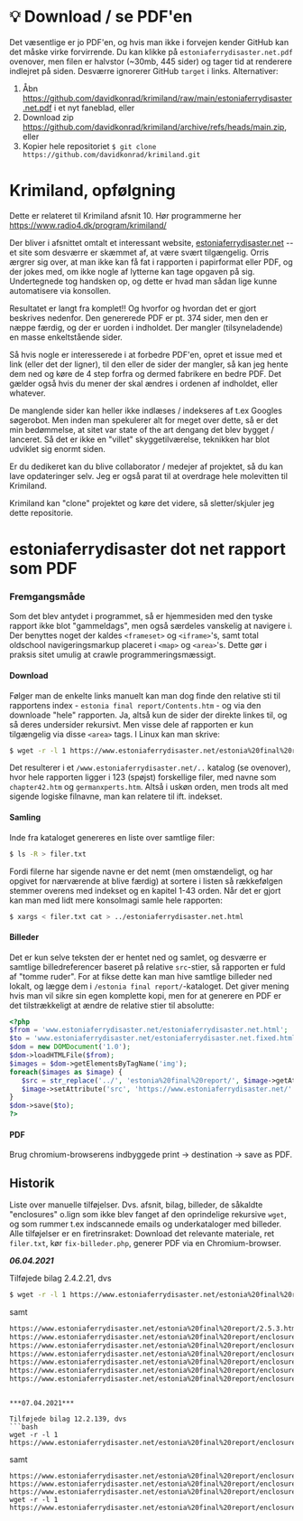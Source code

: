 # :bulb:  Download / se PDF'en
Det væsentlige er jo PDF'en, og hvis man ikke i forvejen kender GitHub kan det måske virke forvirrende. Du kan klikke på `estoniaferrydisaster.net.pdf` ovenover, men filen er halvstor (~30mb, 445 sider) og tager tid at renderere indlejret på siden.  Desværre ignorerer GitHub  `target` i links. Alternativer:

1. Åbn https://github.com/davidkonrad/krimiland/raw/main/estoniaferrydisaster.net.pdf i et nyt faneblad, eller
2. Download zip https://github.com/davidkonrad/krimiland/archive/refs/heads/main.zip, eller
3. Kopier hele repositoriet `$ git clone https://github.com/davidkonrad/krimiland.git`

# Krimiland, opfølgning
Dette er relateret til Krimiland afsnit 10. Hør programmerne her https://www.radio4.dk/program/krimiland/

Der bliver i afsnittet omtalt et interessant website, [estoniaferrydisaster.net](https:/www.estoniaferrydisaster.net)
 -- et site som desværre er skæmmet af, at være svært tilgængelig. Orris ærgrer sig over, at man ikke kan få fat i rapporten i papirformat eller PDF, og der jokes med, om ikke nogle af lytterne kan tage opgaven på sig. Undertegnede tog handsken op, og dette er hvad man sådan lige kunne automatisere via konsollen. 

Resultatet er langt fra komplet!! Og hvorfor og hvordan det er gjort beskrives nedenfor. Den genererede PDF er pt. 374 sider, men den er næppe færdig, og der er uorden i indholdet. Der mangler (tilsyneladende) en masse enkeltstående sider. 

Så hvis nogle er interesserede i at forbedre PDF'en, opret et issue med et link (eller det der ligner), til den eller de sider der mangler, så kan jeg hente dem ned og køre de 4 step forfra og dermed fabrikere en bedre PDF. Det gælder også hvis du mener der skal ændres i ordenen af indholdet, eller whatever. 

De manglende sider kan heller ikke indlæses / indekseres af t.ex Googles søgerobot. Men inden man spekulerer alt for meget over dette, så er det min bedømmelse, at sitet var state of the art dengang det blev bygget / lanceret. Så det er ikke en "villet" skyggetilværelse, teknikken har blot udviklet sig enormt siden.
 
Er du dedikeret kan du blive collaborator / medejer af projektet, så du kan lave opdateringer selv. Jeg er også parat til at overdrage hele molevitten til Krimiland. 

Krimiland kan "clone" projektet og køre det videre, så sletter/skjuler jeg dette repositorie.


# estoniaferrydisaster dot net rapport som PDF

### Fremgangsmåde

Som det blev antydet i programmet, så er hjemmesiden med den tyske rapport ikke blot "gammeldags", men også særdeles vanskelig at navigere i. Der benyttes noget der kaldes `<frameset>` og `<iframe>`'s, samt total oldschool navigeringsmarkup placeret i `<map>` og `<area>`'s. Dette gør i praksis sitet umulig at crawle programmeringsmæssigt.


#### Download
Følger man de enkelte links manuelt kan man dog finde den relative sti til rapportens index - `estonia final report/Contents.htm` - og via den downloade "hele" rapporten. Ja, altså kun de sider der direkte linkes til, og så deres undersider rekursivt. Men visse dele af rapporten er kun tilgængelig via disse `<area>` tags. I Linux kan man skrive:

```bash
$ wget -r -l 1 https://www.estoniaferrydisaster.net/estonia%20final%20report/Contents.htm
```

Det resulterer i et `/www.estoniaferrydisaster.net/..` katalog (se ovenover), hvor hele rapporten ligger i 123 (spøjst) forskellige filer, med navne som `chapter42.htm` og `germanxperts.htm`. Altså i uskøn orden, men trods alt med sigende logiske filnavne, man kan relatere til ift. indekset.

#### Samling
Inde fra kataloget genereres en liste over samtlige filer:

```bash
$ ls -R > filer.txt
```

Fordi filerne har sigende navne er det nemt (men omstændeligt, og har opgivet for nærværende at blive færdig) at sortere i listen så rækkefølgen stemmer overens med indekset og en kapitel 1-43 orden. Når det er gjort kan man med lidt mere konsolmagi samle hele rapporten: 

```bash
$ xargs < filer.txt cat > ../estoniaferrydisaster.net.html
```
#### Billeder
Det er kun selve teksten der er hentet ned og samlet, og desværre er samtlige billedreferencer baseret på relative `src`-stier, så rapporten er fuld af "tomme ruder".  For at fikse dette kan man hive samtlige billeder ned lokalt, og lægge dem i `/estonia final report/`-kataloget. Det giver mening hvis man vil sikre sin egen komplette kopi, men for at generere en PDF er det tilstrækkeligt at ændre de relative stier til absolutte:

```php
<?php
$from = 'www.estoniaferrydisaster.net/estoniaferrydisaster.net.html';
$to = 'www.estoniaferrydisaster.net/estoniaferrydisaster.net.fixed.html';
$dom = new DOMDocument('1.0');
$dom->loadHTMLFile($from);
$images = $dom->getElementsByTagName('img');
foreach($images as $image) {
   $src = str_replace('../', 'estonia%20final%20report/', $image->getAttribute('src')); 
   $image->setAttribute('src', 'https://www.estoniaferrydisaster.net/'.$src);
}
$dom->save($to);
?>
```

#### PDF
Brug chromium-browserens indbyggede print -> destination -> save as PDF. 

## Historik
Liste over manuelle tilføjelser. Dvs. afsnit, bilag, billeder, de såkaldte "enclosures" o.lign som ikke blev fanget af den oprindelige rekursive `wget`, og som rummer t.ex indscannede emails og underkataloger med billeder.  Alle tilføjelser er en firetrinsraket: Download det relevante materiale, ret `filer.txt`, kør `fix-billeder.php`, generer PDF via en Chromium-browser.

***06.04.2021***

Tilføjede bilag 2.4.2.21, dvs
```bash
$ wget -r -l 1 https://www.estoniaferrydisaster.net/estonia%20final%20report/enclosures%20HTM/2.4.2.21.htm
```
samt 
```bash
https://www.estoniaferrydisaster.net/estonia%20final%20report/2.5.3.htm
https://www.estoniaferrydisaster.net/estonia%20final%20report/enclosures%20HTM/2.4.5.60.htm
https://www.estoniaferrydisaster.net/estonia%20final%20report/enclosures%20HTM/2.4.4.59.htm
https://www.estoniaferrydisaster.net/estonia%20final%20report/enclosures%20HTM/2.4.4.47.htm
https://www.estoniaferrydisaster.net/estonia%20final%20report/enclosures%20HTM/2.4.4.57.htm
https://www.estoniaferrydisaster.net/estonia%20final%20report/enclosures%20HTM/2.4.4.55.htm
https://www.estoniaferrydisaster.net/estonia%20final%20report/enclosures%20HTM/2.4.2.27.htm
```
```

***07.04.2021***

Tilføjede bilag 12.2.139, dvs
```bash
wget -r -l 1 https://www.estoniaferrydisaster.net/estonia%20final%20report/enclosures%20HTM/12.2.139.htm
```
samt
```
https://www.estoniaferrydisaster.net/estonia%20final%20report/enclosures%20HTM/2.3.1.5.htm
https://www.estoniaferrydisaster.net/estonia%20final%20report/enclosures%20HTM/2.3.1.6.htm
https://www.estoniaferrydisaster.net/estonia%20final%20report/enclosures%20HTM/2.3.1.7.htm
wget -r -l 1 https://www.estoniaferrydisaster.net/estonia%20final%20report/enclosures%20HTM/2.3.1.8.htm

